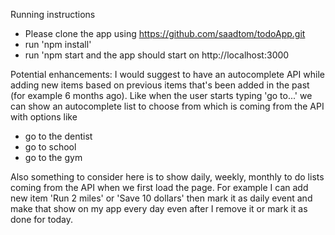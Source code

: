 Running instructions
- Please clone the app using https://github.com/saadtom/todoApp.git
- run 'npm install'
- run 'npm start and the app should start on http://localhost:3000


Potential enhancements: I would suggest to have an autocomplete API while adding new items based on previous items that's been added in the past (for example 6 months ago). 
Like when the user starts typing 'go to...' we can show an autocomplete list to choose from which is coming from the API with options like
- go to the dentist
- go to school 
- go to the gym

Also something to consider here is to show daily, weekly, monthly to do lists coming from the API when we first load the page. 
For example I can add new item 'Run 2 miles' or 'Save 10 dollars' then mark it as daily event and make that show on my app every day even after I remove it or mark it as done for today.  